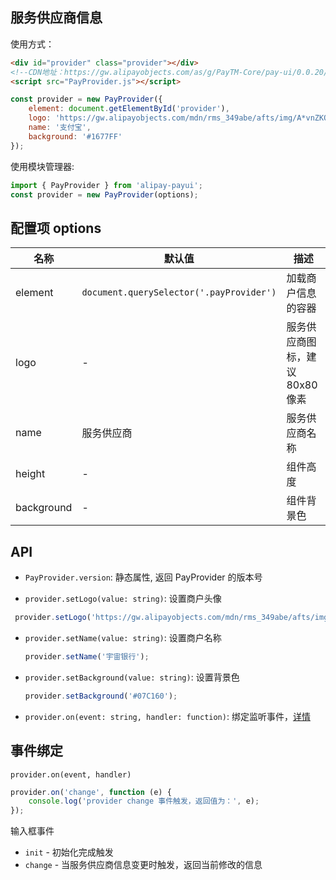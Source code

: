 ## 服务供应商信息

使用方式：

```html
<div id="provider" class="provider"></div>
<!--CDN地址：https://gw.alipayobjects.com/as/g/PayTM-Core/pay-ui/0.0.20/PayProvider.js-->
<script src="PayProvider.js"></script>
```

```js
const provider = new PayProvider({
    element: document.getElementById('provider'),
    logo: 'https://gw.alipayobjects.com/mdn/rms_349abe/afts/img/A*vnZKQ5xThhMAAAAAAAAAAAAAARQnAQ',
    name: '支付宝',
    background: '#1677FF'
});
```

使用模块管理器:

```js
import { PayProvider } from 'alipay-payui';
const provider = new PayProvider(options);
```
## 配置项 options

名称 | 默认值 | 描述
----|-------|----
element | `document.querySelector('.payProvider')` | 加载商户信息的容器
logo | - | 服务供应商图标，建议 80x80 像素
name | 服务供应商 | 服务供应商名称
height | - | 组件高度
background | - | 组件背景色

## API

+ `PayProvider.version`: 静态属性, 返回 PayProvider 的版本号

+ `provider.setLogo(value: string)`: 设置商户头像
 ```js
  provider.setLogo('https://gw.alipayobjects.com/mdn/rms_349abe/afts/img/A*6Y_BTbTH4gwAAAAAAAAAAAAAARQnAQ');
```
+ `provider.setName(value: string)`: 设置商户名称
  ```js
  provider.setName('宇宙银行');
  ```

+ `provider.setBackground(value: string)`: 设置背景色
  ```js
  provider.setBackground('#07C160');
  ```

+ `provider.on(event: string, handler: function)`: 绑定监听事件，[详情](#事件绑定)

## 事件绑定

`provider.on(event, handler)`

```js
provider.on('change', function (e) {
    console.log('provider change 事件触发，返回值为：', e);
});
```

输入框事件
- `init` - 初始化完成触发
- `change` - 当服务供应商信息变更时触发，返回当前修改的信息
